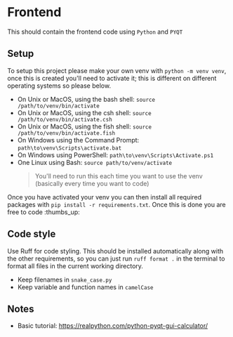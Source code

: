 # Frontend

This should contain the frontend code using `Python` and `PYQT`

## Setup

To setup this project please make your own venv with `python -m venv venv`, once this is created you'll need to activate it; this is different on different operating systems so please below.

- On Unix or MacOS, using the bash shell: `source /path/to/venv/bin/activate`
- On Unix or MacOS, using the csh shell: `source /path/to/venv/bin/activate.csh`
- On Unix or MacOS, using the fish shell: `source /path/to/venv/bin/activate.fish`
- On Windows using the Command Prompt: `path\to\venv\Scripts\activate.bat`
- On Windows using PowerShell: `path\to\venv\Scripts\Activate.ps1`
- One Linux using Bash: `source path/to/venv/activate`
  > You'll need to run this each time you want to use the venv (basically every time you want to code)

Once you have activated your venv you can then install all required packages with `pip install -r requirements.txt`. Once this is done you are free to code :thumbs_up:

## Code style

Use Ruff for code styling. This should be installed automatically along with the other requirements, so you can just run `ruff format .` in the terminal to format all files in the current working directory.

- Keep filenames in `snake_case.py`
- Keep variable and function names in `camelCase`

## Notes

- Basic tutorial: <https://realpython.com/python-pyqt-gui-calculator/>
